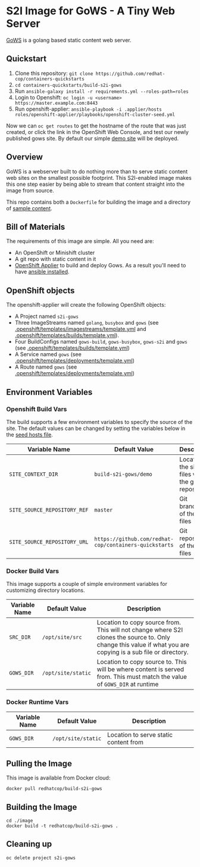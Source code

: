 # S2I Image for GoWS - A Tiny Web Server

[GoWS](https://github.com/redhat-cop/gows) is a golang based static content web server.

## Quickstart

1. Clone this repository:
   `git clone https://github.com/redhat-cop/containers-quickstarts`
2. `cd containers-quickstarts/build-s2i-gows`
3. Run `ansible-galaxy install -r requirements.yml --roles-path=roles`
4. Login to Openshift: `oc login -u <username> https://master.example.com:8443`
5. Run openshift-applier: `ansible-playbook -i .applier/hosts roles/openshift-applier/playbooks/openshift-cluster-seed.yml`

Now we can `oc get routes` to get the hostname of the route that was just created, or click the link in the OpenShift Web Console, and test our newly published gows site.
By default our simple [demo site](demo/index.html) will be deployed.

## Overview

GoWS is a webserver built to do nothing more than to serve static content web sites on the smallest possible footprint. This S2I-enabled image makes this one step easier by being able to stream that content straight into the image from source.

This repo contains both a `Dockerfile` for building the image and a directory of [sample content](demo).

## Bill of Materials

The requirements of this image are simple. All you need are:

* An OpenShift or Minishift cluster
* A git repo with static content in it
* [OpenShift Applier](https://github.com/redhat-cop/openshift-applier) to build and deploy Gows. As a result you'll need to have [ansible installed](http://docs.ansible.com/ansible/latest/intro_installation.html).

## OpenShift objects

The openshift-applier will create the following OpenShift objects:
* A Project named `s2i-gows` 
* Three ImageStreams named `golang`, `busybox` and `gows` (see [.openshift/templates/imagestreams/template.yml](.openshift/templates/imagestreams/template.yml) and [.openshift/templates/builds/template.yml](.openshift/templates/builds/template.yml)).
* Four BuildConfigs named `gows-build`, `gows-busybox`, `gows-s2i` and `gows` (see [.openshift/templates/builds/template.yml](.openshift/templates/builds/template.yml))
* A Service named `gows` (see [.openshift/templates/deployments/template.yml](.openshift/templates/deployments/template.yml))
* A Route named `gows` (see [.openshift/templates/deployments/template.yml](.openshift/templates/deployments/template.yml))

## Environment Variables

### Openshift Build Vars
The build supports a few environment variables to specify the source of the site. The default values can be changed by setting the variables below in the [seed hosts file](.applier/group_vars/seed-hosts.yml).

| Variable Name | Default Value | Description |
| ------------- | ------------- | ----------- |
| `SITE_CONTEXT_DIR` | `build-s2i-gows/demo` | Location of the site files within the git repository |
| `SITE_SOURCE_REPOSITORY_REF` | `master` | Git branch/tag of the site files |
| `SITE_SOURCE_REPOSITORY_URL` | `https://github.com/redhat-cop/containers-quickstarts` | Git repository of the site files |

### Docker Build Vars

This image supports a couple of simple environment variables for customizing directory locations.

| Variable Name | Default Value | Description |
| --------------| ------------- | ----------- |
| `SRC_DIR` | `/opt/site/src`| Location to copy source from. This will not change where S2I clones the source to. Only change this value if what you are copying is a sub file or directory. |
| `GOWS_DIR` | `/opt/site/static` | Location to copy source to. This will be where content is served from. This must match the value of `GOWS_DIR` at runtime |

### Docker Runtime Vars

| Variable Name | Default Value | Description |
| --------------| ------------- | ----------- |
| `GOWS_DIR` | `/opt/site/static` | Location to serve static content from |

## Pulling the Image

This image is available from Docker cloud:

```
docker pull redhatcop/build-s2i-gows
```

## Building the Image

```
cd ./image
docker build -t redhatcop/build-s2i-gows .
```

## Cleaning up
`oc delete project s2i-gows`
